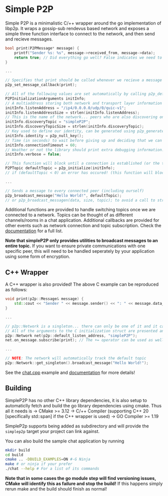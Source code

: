 # Simple P2P

Simple P2P is a minimalistic C/++ wrapper around the go implementation of libp2p. It wraps a gossip-sub rendevus based network and exposes a simple three function interface to connect to the network, and then send and recieve messages.

```c
bool print(P2PMessage* message) {
    printf("Sender %s: %s", message->received_from, message->data);
    return true; // Did everything go well? False indicates we need to quit!
}

...

// Specifies that print should be called whenever we recieve a message from the network
p2p_set_message_callback(print);

// All of the following values are set automatically by calling p2p_default_initialize_args(), then only any deviations from these values need to be specified
P2PInitializationArguments initInfo;
// A multiaddress storing both network and transport layer information (this is the address used by default)
initInfo.listenAddress = "/ip4/0.0.0.0/udp/0/quic-v1";
initInfo.listenAddressSize = strlen(initInfo.listenAddress);
// This is the name of the network... peers who are also discovering on this topic will be automatically found
initInfo.discoveryTopic = "simpleP2P";
initInfo.discoveryTopicSize = strlen(initInfo.discoveryTopic);
// Key used to define our identity, can be generated using p2p_generate_key(). If a null key is passed to init one will be generated automatically!
initInfo.identity = p2p_null_key();
// Time (in seconds) to wait before giving up and deciding that we can't find any peers;
initInfo.connectionTimeout = 60;
// Weather or not the library should print extra debugging information.
initInfo.verbose = false; 

// This function will block until a connection is established (or the timeout elapses) the networking will occur on a seperate thread which can be stopped by calling p2p_shutdown()
P2PTopic defaultTopic = p2p_initialize(initInfo);
// if (defaultTopic < 0) an error has occured! (this function will block)

...

// Sends a message to every connected peer (including ourself)
p2p_broadcast_message("Hello World!", defaultTopic);
// or p2p_broadcast_messagen(data, size, topic); to avoid a call to strlen
```

Additional functions are provided to handle switching topics once we are connected to a network. Topics can be thought of as different channels/rooms in a chat application. 
Additional callbacks are provided for other events such as network connection and topic subscription. Check the [documentation](https://github.com/joshuadahlunr/simpleP2P/wiki/C-API) for a full list.

**Note that simpleP2P only provides utilities to broadcast messages to an entire topic.** If you want to ensure private communications with one specific peer, this will need to be handled seperately by your application using some form of encryption.

## C++ Wrapper

A C++ wrapper is also provided! The above C example can be reproduced as follows:

```cpp
void print(p2p::Message& message) {
    std::cout << "Sender " << message.sender() << ": " << message.data_string() << std::endl;
}

...

// p2p::Network is a singleton... there can only be one of it and it can't be copied or moved!
// All of the arguments to the C initialization struct are presented and given default values
p2p::Network net(p2p::default_listen_address, "simpleP2P");
net.on_message.subscribe(print); // The += operator can be used as well

...

// NOTE: The network will automatically track the default topic
p2p::Network::get_singleton().broadcast_message("Hello World!");
```

See the [chat.cpp](https://github.com/joshuadahlunr/simpleP2P/blob/master/examples/chat.cpp) example and [documentation](https://github.com/joshuadahlunr/simpleP2P/wiki/Cpp-API) for more details!

## Building

SimpleP2P has no other C++ library dependencies, it is also setup to automaticlly fetch and build the go library dependencies using cmake. Thus all it needs is
-> CMake >= 3.12
-> C/++ Compiler (supporting C++ 20 [specifically std::span] if the C++ wrapper is used)
-> GO Compiler >= 1.19

SimpleP2p supports being added as subdirectory and will provide the `simplep2p` target your project can link against.

You can also build the sample chat application by running
```bash
mkdir build
cd build
cmake .. -DBUILD_EXAMPLES=ON #-G Ninja
make # or ninja if your prefer
./chat --help # For a list of its commands
```

**Note that in some cases the go module step will find versioning issues, CMake will identify this as failure and stop the build!** If this happens simply rerun make and the build should finish as normal!